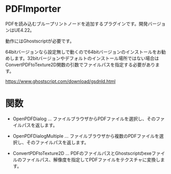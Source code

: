 # PDFImporter
PDFを読み込むブループリントノードを追加するプラグインです。開発バージョンはUE4.22。

動作にはGhostscriptが必要です。

64bitバージョンなら設定無しで動くので64bitバージョンのインストールをお勧めします。32bitバージョンやデフォルトのインストール場所ではない場合はConvertPDFtoTexture2D関数の引数でファイルパスを指定する必要があります。

https://www.ghostscript.com/download/gsdnld.html

# 関数
- OpenPDFDialog ... ファイルブラウザからPDFファイルを選択し、そのファイルパスを返します。

- OpenPDFDialogMultiple ... ファイルブラウザから複数のPDFファイルを選択し、そのファイルパスを返します。

- ConvertPDFtoTexture2D ... PDFのファイルパスとGhostscriptのexeファイルのファイルパス、解像度を指定してPDFファイルをテクスチャに変換します。
